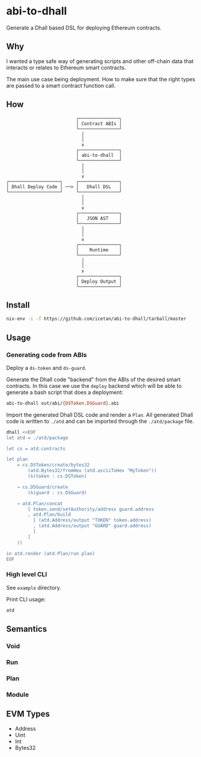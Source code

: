  # abi-to-dhall

Generate a Dhall based DSL for deploying Ethereum contracts.

## Why

I wanted a type safe way of generating scripts and other off-chain data that
interacts or relates to Ethereum smart contracts.

The main use case being deployment. How to make sure that the right types
are passed to a smart contract function call.

## How

<!--[graph-easy --boxart
graph { flow: down }
[Contract ABIs]
-> [abi-to-dhall]
-> [Dhall DSL]
-> [JSON AST]
-> [Runtime]
-> [Deploy Output]
[Dhall Deploy Code] -> [Dhall DSL]
]-->
                              ┌───────────────┐
                              │ Contract ABIs │
                              └───────────────┘
                                │
                                │
                                ∨
                              ┌───────────────┐
                              │ abi-to-dhall  │
                              └───────────────┘
                                │
                                │
                                ∨
    ┌───────────────────┐     ┌───────────────┐
    │ Dhall Deploy Code │ ──> │   Dhall DSL   │
    └───────────────────┘     └───────────────┘
                                │
                                │
                                ∨
                              ┌───────────────┐
                              │   JSON AST    │
                              └───────────────┘
                                │
                                │
                                ∨
                              ┌───────────────┐
                              │    Runtime    │
                              └───────────────┘
                                │
                                │
                                ∨
                              ┌───────────────┐
                              │ Deploy Output │
                              └───────────────┘



## Install

```sh
nix-env -i -f https://github.com/icetan/abi-to-dhall/tarball/master
```

## Usage

### Generating code from ABIs

Deploy a `ds-token` and `ds-guard`.

Generate the Dhall code "backend" from the ABIs of the desired smart contracts.
In this case we use the `deploy` backend which will be able to generate a bash
script that does a deployment:

```sh
abi-to-dhall out/abi/{DSToken,DSGuard}.abi
```

Import the generated Dhall DSL code and render a `Plan`. All generated
Dhall code is written to `./atd` and can be imported through the `./atd/package`
file.

```sh
dhall <<EOF
let atd = ./atd/package

let cs = atd.contracts

let plan
    = cs.DSToken/create/bytes32
        (atd.Bytes32/fromHex (atd.asciiToHex "MyToken"))
        (λ(token : cs.DSToken)

    → cs.DSGuard/create
        (λ(guard : cs.DSGuard)

    → atd.Plan/concat
        [ token.send/setAuthority/address guard.address
        , atd.Plan/build
          [ (atd.Address/output "TOKEN" token.address)
          , (atd.Address/output "GUARD" guard.address)
          ]
        ]
    ))

in atd.render (atd.Plan/run plan)
EOF
```

### High level CLI

See `example` directory.

Print CLI usage:

```sh
atd
```

## Semantics

### Void

### Run

### Plan

### Module

## EVM Types

  - Address
  - Uint
  - Int
  - Bytes32
